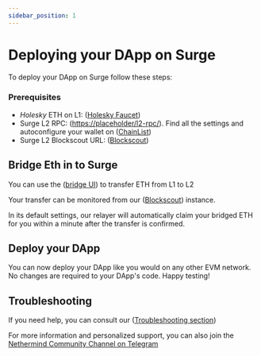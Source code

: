 ```yaml
---
sidebar_position: 1
---
```


# Deploying your DApp on Surge

To deploy your DApp on Surge follow these steps:

### Prerequisites

- *Holesky* ETH on L1: ([Holesky Faucet](https://cloud.google.com/application/web3/faucet/ethereum/holesky))
- Surge L2 RPC: ([https://placeholder/l2-rpc/](https://l2-rpc.surge.staging-nethermind.xyz)). Find all the settings and autoconfigure your wallet on ([ChainList](https://chainlist.org/chain/763374))
- Surge L2 Blockscout URL: ([Blockscout](https://explorer.holesky.surge.wtf/))

## Bridge Eth in to Surge

You can use the ([bridge UI](https://bridge.holesky.surge.wtf)) to transfer ETH from L1 to L2

Your transfer can be monitored from our ([Blockscout](https://explorer.holesky.surge.wtf/)) instance.

In its default settings, our relayer will automatically claim your bridged ETH for you within a minute after the transfer is confirmed.

## Deploy your DApp

You can now deploy your DApp like you would on any other EVM network. No changes are required to your DApp's code.
Happy testing!

## Troubleshooting

If you need help, you can consult our ([Troubleshooting section](docs/Troubleshooting/index.mdx))

For more information and personalized support, you can also join the [Nethermind Community Channel on Telegram](https://t.me/nethermind_community)
